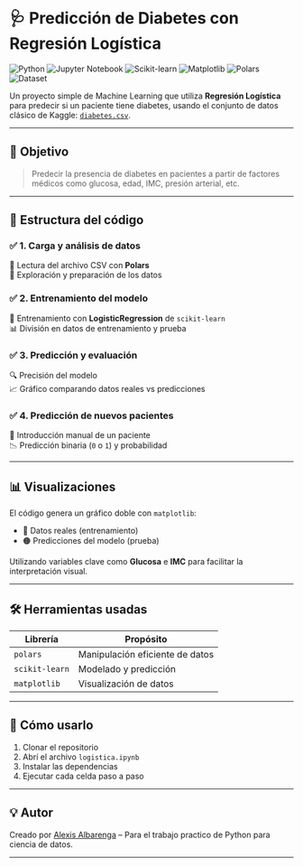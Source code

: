 # 🩺 Predicción de Diabetes con Regresión Logística

![Python](https://img.shields.io/badge/Python-3.x-blue?logo=python)
![Jupyter Notebook](https://img.shields.io/badge/Jupyter%20Notebook-6.x-blue?logo=jupyter)
![Scikit-learn](https://img.shields.io/badge/Scikit--learn-1.x-blue?logo=scikit-learn)
![Matplotlib](https://img.shields.io/badge/Matplotlib-3.x-blue?logo=matplotlib)
![Polars](https://img.shields.io/badge/Polars-1.x-blue?logo=polars)
![Dataset](https://img.shields.io/badge/Dataset-Kaggle-blue?logo=Kaggle)

Un proyecto simple de Machine Learning que utiliza **Regresión Logística** para predecir si un paciente tiene diabetes, usando el conjunto de datos clásico de Kaggle: [`diabetes.csv`](https://www.kaggle.com/datasets/mathchi/diabetes-data-set).

---

## 🧪 Objetivo

> Predecir la presencia de diabetes en pacientes a partir de factores médicos como glucosa, edad, IMC, presión arterial, etc.

---

## 📁 Estructura del código

### ✅ 1. Carga y análisis de datos

🔹 Lectura del archivo CSV con **Polars**  
🔹 Exploración y preparación de los datos

### ✅ 2. Entrenamiento del modelo

🤖 Entrenamiento con **LogisticRegression** de `scikit-learn`  
📊 División en datos de entrenamiento y prueba

### ✅ 3. Predicción y evaluación

🔍 Precisión del modelo  
📈 Gráfico comparando datos reales vs predicciones

### ✅ 4. Predicción de nuevos pacientes

🧍 Introducción manual de un paciente  
📉 Predicción binaria (`0` o `1`) y probabilidad

---

## 📊 Visualizaciones

El código genera un gráfico doble con `matplotlib`:

- 🔵 Datos reales (entrenamiento)
- 🟠 Predicciones del modelo (prueba)

Utilizando variables clave como **Glucosa** e **IMC** para facilitar la interpretación visual.

---

## 🛠️ Herramientas usadas

| Librería       | Propósito                       |
| -------------- | ------------------------------- |
| `polars`       | Manipulación eficiente de datos |
| `scikit-learn` | Modelado y predicción           |
| `matplotlib`   | Visualización de datos          |

---

## 🚀 Cómo usarlo

1. Clonar el repositorio
2. Abrí el archivo `logistica.ipynb`
3. Instalar las dependencias
4. Ejecutar cada celda paso a paso

---

## 💡 Autor

Creado por [Alexis Albarenga](https://github.com/Alexis217) – Para el trabajo practico de Python para ciencia de datos.

---
